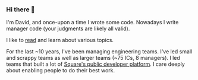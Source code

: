 ### Hi there 👋

I'm David, and once-upon a time I wrote some code. Nowadays I write manager code (your judgments are likely all valid).

I like to [read](https://www.goodreads.com/user/show/5253695-david) and learn about various topics.

For the last ~10 years, I've been managing engineering teams. I've led small and scrappy teams as well as larger teams (~75 ICs, 8 managers). I led teams that built a lot of [Square's public developer platform](https://developer.squareup.com/). I care deeply about enabling people to do their best work.

<!--
**DavidRagone/DavidRagone** is a ✨ _special_ ✨ repository because its `README.md` (this file) appears on your GitHub profile.

Here are some ideas to get you started:

- 🔭 I’m currently working on ...
- 🌱 I’m currently learning ...
- 👯 I’m looking to collaborate on ...
- 🤔 I’m looking for help with ...
- 💬 Ask me about ...
- 📫 How to reach me: ...
- 😄 Pronouns: ...
- ⚡ Fun fact: ...
-->
